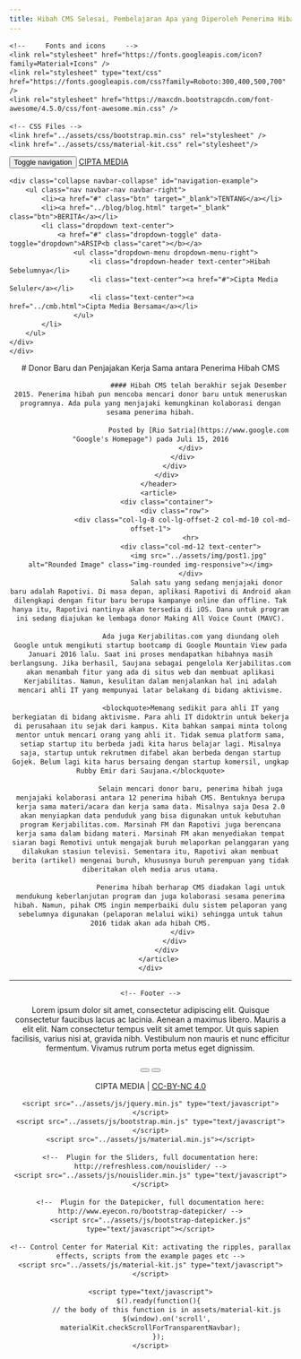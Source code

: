 ```yaml
---
title: Hibah CMS Selesai, Pembelajaran Apa yang Diperoleh Penerima Hibah?
---
```


<html lang="en">
<head>
	<link rel="apple-touch-icon" sizes="76x76" href="assets/img/apple-icon.png">
	<link rel="icon" type="image/png" href="assets/img/favicon.png">
	<title>Cipta Media - Berita</title>
	
	<!--     Fonts and icons     -->
	<link rel="stylesheet" href="https://fonts.googleapis.com/icon?family=Material+Icons" />
	<link rel="stylesheet" type="text/css" href="https://fonts.googleapis.com/css?family=Roboto:300,400,500,700" />
	<link rel="stylesheet" href="https://maxcdn.bootstrapcdn.com/font-awesome/4.5.0/css/font-awesome.min.css" />

	<!-- CSS Files -->
    <link href="../assets/css/bootstrap.min.css" rel="stylesheet" />
    <link href="../assets/css/material-kit.css" rel="stylesheet"/>
</head>

<body class="profile-page">

<!-- Navigation -->
<nav class="navbar navbar-fixed-top navbar-white" data-spy="affix">
	<div class="container">
		<div class="navbar-header">
			<button type="button" class="navbar-toggle" data-toggle="collapse" data-target="#navigation-example">
				<span class="sr-only">Toggle navigation</span>
				<span class="icon-bar"></span>
				<span class="icon-bar"></span>
				<span class="icon-bar"></span>
			</button>
				<a class="navbar-brand" href="../index.html">CIPTA MEDIA</a>
		</div>

	<div class="collapse navbar-collapse" id="navigation-example">
		<ul class="nav navbar-nav navbar-right">
			<li><a href="#" class="btn" target="_blank">TENTANG</a></li>
    		<li><a href="../blog/blog.html" target="_blank" class="btn">BERITA</a></li>
    		<li class="dropdown text-center">
				<a href="#" class="dropdown-toggle" data-toggle="dropdown">ARSIP<b class="caret"></b></a>
					<ul class="dropdown-menu dropdown-menu-right">
						<li class="dropdown-header text-center">Hibah Sebelumnya</li>
						<li class="text-center"><a href="#">Cipta Media Seluler</a></li>
						<li class="text-center"><a href="../cmb.html">Cipta Media Bersama</a></li>
					</ul>
			</li>
		</ul>
	</div>
	</div>
</nav>

<!-- Post Content -->
<div class="wrapper">
	<div class="header"></div>
	<div class="main main-raised">
		<header>
			<div class="container">
           			<div class="row">
               				<div class="col-lg-8 col-lg-offset-2 col-md-10 col-md-offset-1">
                   				<div class="post-heading">
							# Donor Baru dan Penjajakan Kerja Sama antara Penerima Hibah CMS
							
							#### Hibah CMS telah berakhir sejak Desember 2015. Penerima hibah pun mencoba mencari donor baru untuk meneruskan programnya. Ada pula yang menjajaki kemungkinan kolaborasi dengan sesama penerima hibah.
							
							Posted by [Rio Satria](https://www.google.com "Google's Homepage") pada Juli 15, 2016
						</div>
					</div>
				</div>
			</div>
		</header>
		<article>
			<div class="container">
				<div class="row">
					<div class="col-lg-8 col-lg-offset-2 col-md-10 col-md-offset-1">
						<hr>
						<div class="col-md-12 text-center">
                   			<img src="../assets/img/post1.jpg" alt="Rounded Image" class="img-rounded img-responsive"></img>
                   		</div>
                   				Salah satu yang sedang menjajaki donor baru adalah Rapotivi. Di masa depan, aplikasi Rapotivi di Android akan dilengkapi dengan fitur baru berupa kampanye online dan offline. Tak hanya itu, Rapotivi nantinya akan tersedia di iOS. Dana untuk program ini sedang diajukan ke lembaga donor Making All Voice Count (MAVC).
						
						Ada juga Kerjabilitas.com yang diundang oleh Google untuk mengikuti startup bootcamp di Google Mountain View pada Januari 2016 lalu. Saat ini proses mendapatkan hibahnya masih berlangsung. Jika berhasil, Saujana sebagai pengelola Kerjabilitas.com akan menambah fitur yang ada di situs web dan membuat aplikasi Kerjabilitas. Namun, kesulitan dalam menjalankan hal ini adalah mencari ahli IT yang mempunyai latar belakang di bidang aktivisme.

						<blockquote>Memang sedikit para ahli IT yang berkegiatan di bidang aktivisme. Para ahli IT didoktrin untuk bekerja di perusahaan itu sejak dari kampus. Kita bahkan sampai minta tolong mentor untuk mencari orang yang ahli it. Tidak semua platform sama, setiap startup itu berbeda jadi kita harus belajar lagi. Misalnya saja, startup untuk rekrutmen difabel akan berbeda dengan startup Gojek. Belum lagi kita harus bersaing dengan startup komersil, ungkap Rubby Emir dari Saujana.</blockquote>
							
						Selain mencari donor baru, penerima hibah juga menjajaki kolaborasi antara 12 penerima hibah CMS. Bentuknya berupa kerja sama materi/acara dan kerja sama data. Misalnya saja Desa 2.0 akan menyiapkan data penduduk yang bisa digunakan untuk kebutuhan program Kerjabilitas.com. Marsinah FM dan Rapotivi juga berencana kerja sama dalam bidang materi. Marsinah FM akan menyediakan tempat siaran bagi Remotivi untuk mengajak buruh melaporkan pelanggaran yang dilakukan stasiun televisi. Sementara itu, Rapotivi akan membuat berita (artikel) mengenai buruh, khususnya buruh perempuan yang tidak diberitakan oleh media arus utama.
							
						Penerima hibah berharap CMS diadakan lagi untuk mendukung keberlanjutan program dan juga kolaborasi sesama penerima hibah. Namun, pihak CMS ingin memperbaiki dulu sistem pelaporan yang sebelumnya digunakan (pelaporan melalui wiki) sehingga untuk tahun 2016 tidak akan ada hibah CMS.
					</div>
				</div>
			</div>
		</article>
	</div>
</div>
<hr>

    <!-- Footer -->
   <footer class="footer">
        <div class="container">
        	<div class="col-md-6">
        	Lorem ipsum dolor sit amet, consectetur adipiscing elit. Quisque consectetur faucibus lacus ac lacinia. Aenean a maximus libero. Mauris a elit elit. Nam consectetur tempus velit sit amet tempor. Ut quis sapien facilisis, varius nisi at, gravida nibh. Vestibulum non mauris et nunc efficitur fermentum. Vivamus rutrum porta metus eget dignissim.
        	</div>
        	<div class="col-md-6 text-right">
        		</br>
				<a href="#"><button class="btn btn-danger btn-raised btn-fab btn-fab-mini btn-round"><i class="fa fa-twitter"></i></button></a>
				<a href="#"><button class="btn btn-danger btn-raised btn-fab btn-fab-mini btn-round"><i class="fa fa-facebook"></i></button></a>
        	</div>
            <div class="pull-right text-right">
                </br>CIPTA MEDIA | <a href="#">CC-BY-NC 4.0</a>
            </div>
        </div>
    </footer>

<!--   Core JS Files   -->
	<script src="../assets/js/jquery.min.js" type="text/javascript"></script>
	<script src="../assets/js/bootstrap.min.js" type="text/javascript"></script>
	<script src="../assets/js/material.min.js"></script>

	<!--  Plugin for the Sliders, full documentation here: http://refreshless.com/nouislider/ -->
	<script src="../assets/js/nouislider.min.js" type="text/javascript"></script>

	<!--  Plugin for the Datepicker, full documentation here: http://www.eyecon.ro/bootstrap-datepicker/ -->
	<script src="../assets/js/bootstrap-datepicker.js" type="text/javascript"></script>

	<!-- Control Center for Material Kit: activating the ripples, parallax effects, scripts from the example pages etc -->
	<script src="../assets/js/material-kit.js" type="text/javascript"></script>

	<script type="text/javascript">
		$().ready(function(){
			// the body of this function is in assets/material-kit.js
			$(window).on('scroll', materialKit.checkScrollForTransparentNavbar);
		});
	</script>

</body>

</html>
